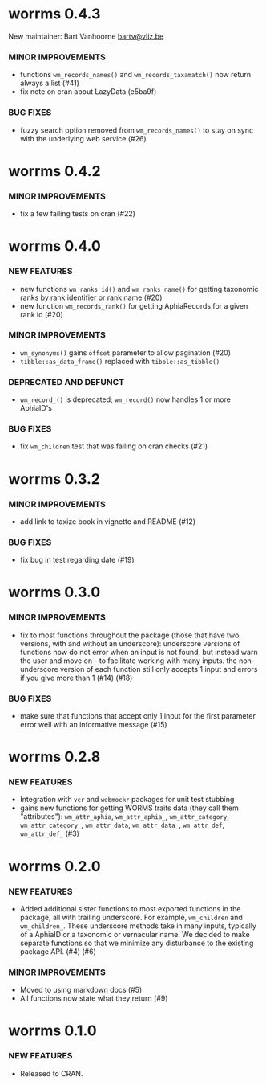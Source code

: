 worrms 0.4.3
============

New maintainer: Bart Vanhoorne <bartv@vliz.be>

### MINOR IMPROVEMENTS

* functions `wm_records_names()` and `wm_records_taxamatch()` now return always a list (#41)
* fix note on cran about LazyData (e5ba9f)

### BUG FIXES

* fuzzy search option removed from `wm_records_names()` to stay on sync with the underlying web service (#26)

worrms 0.4.2
============

### MINOR IMPROVEMENTS

* fix a few failing tests on cran (#22)


worrms 0.4.0
============

### NEW FEATURES

* new functions `wm_ranks_id()` and `wm_ranks_name()` for getting taxonomic ranks by rank identifier or rank name (#20)
* new function `wm_records_rank()` for getting AphiaRecords for a given rank id (#20)

### MINOR IMPROVEMENTS

* `wm_synonyms()` gains `offset` parameter to allow pagination (#20)
* `tibble::as_data_frame()` replaced with `tibble::as_tibble()`

### DEPRECATED AND DEFUNCT

* `wm_record_()` is deprecated; `wm_record()` now handles 1 or more AphiaID's

### BUG FIXES

* fix `wm_children` test that was failing on cran checks (#21)


worrms 0.3.2
============

### MINOR IMPROVEMENTS

* add link to taxize book in vignette and README (#12)

### BUG FIXES

* fix bug in test regarding date (#19)

worrms 0.3.0
============

### MINOR IMPROVEMENTS

* fix to most functions throughout the package (those that have two versions, with and without an underscore): underscore versions of functions now do not error when an input is not found, but instead warn the user and move on - to facilitate working with many inputs. the non-underscore version of each function still only accepts 1 input and errors if you give more than 1 (#14) (#18)

### BUG FIXES

* make sure that functions that accept only 1 input for the first parameter error well with an informative message (#15)


worrms 0.2.8
============

### NEW FEATURES

* Integration with `vcr` and `webmockr` packages for unit test stubbing
* gains new functions for getting WORMS traits data (they call them "attributes"): `wm_attr_aphia`, `wm_attr_aphia_`, `wm_attr_category`, `wm_attr_category_`, `wm_attr_data`, `wm_attr_data_`, `wm_attr_def`, `wm_attr_def_`  (#3)


worrms 0.2.0
============

### NEW FEATURES

* Added additional sister functions to most exported functions in the 
package, all with trailing underscore. For example, `wm_children` and 
`wm_children_`. These underscore methods take in many inputs, typically
of a AphiaID or a taxonomic or vernacular name. We decided to make 
separate functions so that we minimize any disturbance to the existing 
package API. (#4) (#6)

### MINOR IMPROVEMENTS

* Moved to using markdown docs (#5)
* All functions now state what they return (#9)


worrms 0.1.0
============

### NEW FEATURES

* Released to CRAN.
